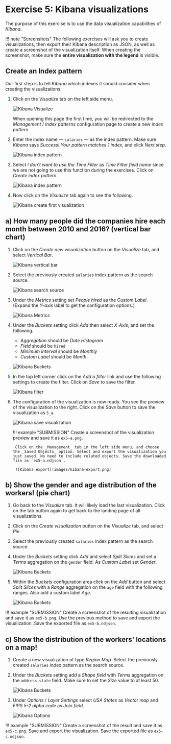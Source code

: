 # Exercise 5: Kibana visualizations

The purpose of this exercise is to use the data visualization capabilities of _Kibana_.

!!! note "Screenshots"
    The following exercises will ask you to create visualizations, then export their Kibana description as JSON, as well as create a screenshot of the visualization itself. When creating the screenshot, make sure the **entire visualization with the legend** is visible.

## Create an Index pattern

Our first step is to tell _Kibana_ which indexes it should consider when creating the visualizations.

1. Click on the _Visualize_ tab on the left side menu.

    ![Kibana Visualize](images/kibana-visualize.png)

    When opening this page the first time, you will be redirected to the _Management_ / _Index patterns_ configuration page to create a new _index pattern_.

1. Enter the index name — `salaries` — as the index pattern. Make sure _Kibana_ says _Success! Your pattern matches 1 index_, and click _Next step_.

    ![Kibana index pattern](images/kibana-index-pattern-1.png)

1. Select _I don't want to use the Time Filter_ as _Time Filter field name_ since we are not going to use this function during the exercises. Click on _Create index pattern_.

    ![Kibana index pattern](images/kibana-index-pattern-2.png)

1. Now click on the _Visualize_ tab again to see the following.

    ![Kibana create first visualization](images/kibana-create-first-visualization.png)

## a) How many people did the companies hire each month between 2010 and 2016? (vertical bar chart)

1. Click on the _Create new visualization_ button on the _Visualize_ tab, and select _Vertical Bar_.

    ![Kibana vertical bar](images/kibana-vertical-bar.png)

1. Select the previously created `salaries` index pattern as the search source.

    ![Kibana search source](images/kibana-search-source.png)

1. Under the _Metrics_ setting set _People hired_ as the _Custom Label_. (Expand the _Y-axis_ label to get the configuration options.)

    ![Kibana Metrics](images/kibana-a-metrics.png)

1. Under the _Buckets_ setting click _Add_ then select _X-Axis_, and set the following.

    - _Aggregation_ should be _Date Histogram_
    - _Field_ should be `hired`
    - _Minimum interval_ should be _Monthly_
    - _Custom Label_ should be _Month_.

    ![Kibana Buckets](images/kibana-a-buckets.png)

1. In the top left corner click on the _Add a filter_ link and use the following settings to create the filter. Click on _Save_ to save the filter.

    ![Kibana filter](images/kibana-a-filter.png)

1. The configuration of the visualization is now ready. You see the preview of the visualization to the right. Click on the _Save_ button to save the visualization as `5_a`.

    ![Kibana save visualization](images/kibana-a-save.png)

    !!! example "SUBMISSION"
        Create a screenshot of the visualization preview and save it as `ex5-a.png`.

        Click on the _Management_ tab in the left side menu, and choose the _Saved Objects_ option. Select and export the visualization you just saved. No need to include related objects. Save the downloaded file as `ex5-a.ndjson`.

        ![Kibana export](images/kibana-export.png)

## b) Show the gender and age distribution of the workers! (pie chart)

1. Go back to the _Visualize_ tab. It will likely load the last visualization. Click on the tab button again to get back to the landing page of all visualizations.

1. Click on the _Create visualization_ button on the _Visualize_ tab, and select _Pie_.

1. Select the previously created `salaries` index pattern as the search source.

1. Under the _Buckets_ setting click _Add_ and select _Split Slices_ and set a _Terms_ aggregation on the `gender` field. As _Custom Label_ set _Gender_.

    ![Kibana Buckets](images/kibana-b-buckets-1.png)

1. Within the _Buckets_ configuration area click on the _Add_ button and select _Split Slices_ with a _Range_ aggregation on the `age` field with the following ranges. Also add a custom label _Age_.

    ![Kibana Buckets](images/kibana-b-buckets-2.png)

!!! example "SUBMISSION"
    Create a screenshot of the resulting visualization and save it as `ex5-b.png`. Use the previous method to save and export the visualization. Save the exported file as `ex5-b.ndjson`.

## c) Show the distribution of the workers' locations on a map!

1. Create a new visualization of type _Region Map_. Select the previously created `salaries` index pattern as the search source.

1. Under the _Buckets_ setting add a _Shape field_ with _Terms_ aggregation on the `address.state` field. Make sure to set the _Size_ value to at least 50.

    ![Kibana Buckets](images/kibana-c-buckets.png)

1. Under _Options_ / _Layer Settings_ select _USA States_ as _Vector map_ and _FIPS 5-2 alpha code_ as _Join field_.

    ![Kibana Options](images/kibana-c-options.png)

!!! example "SUBMISSION"
    Create a screenshot of the result and save it as `ex5-c.png`. Save and export the visualization. Save the exported file as `ex5-c.ndjson`.
